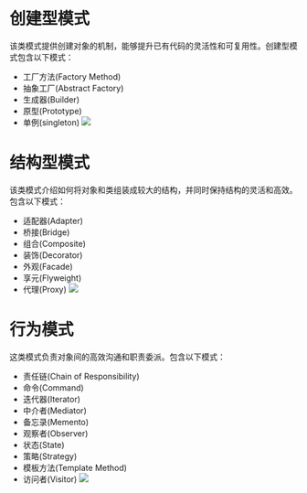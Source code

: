 # 创建型模式
该类模式提供创建对象的机制，能够提升已有代码的灵活性和可复用性。创建型模式包含以下模式：
- 工厂方法(Factory Method)
- 抽象工厂(Abstract Factory)
- 生成器(Builder)
- 原型(Prototype)
- 单例(singleton)
![](https://tva1.sinaimg.cn/large/008eGmZEgy1gmv3wvh25oj30ax0qggm4.jpg)


# 结构型模式
该类模式介绍如何将对象和类组装成较大的结构，并同时保持结构的灵活和高效。包含以下模式：
- 适配器(Adapter)
- 桥接(Bridge)
- 组合(Composite)
- 装饰(Decorator)
- 外观(Facade)
- 享元(Flyweight)
- 代理(Proxy)
![](https://tva1.sinaimg.cn/large/008eGmZEgy1gmv3yz93doj30ai0x4wf2.jpg)


# 行为模式
这类模式负责对象间的高效沟通和职责委派。包含以下模式：
- 责任链(Chain of Responsibility)
- 命令(Command)
- 迭代器(Iterator)
- 中介者(Mediator)
- 备忘录(Memento)
- 观察者(Observer)
- 状态(State)
- 策略(Strategy)
- 模板方法(Template Method)
- 访问者(Visitor)
![](https://tva1.sinaimg.cn/large/008eGmZEgy1gmv41ryo98j30m40q4dgk.jpg)

